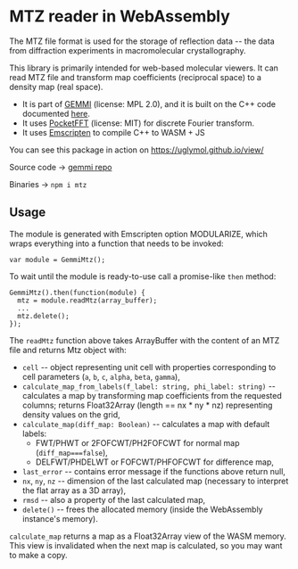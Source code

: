 # MTZ reader in WebAssembly

The MTZ file format is used for the storage of reflection data --
the data from diffraction experiments in macromolecular crystallography.

This library is primarily intended for web-based molecular viewers.
It can read MTZ file and transform map coefficients (reciprocal space)
to a density map (real space).

* It is part of [GEMMI](https://project-gemmi.github.io/) (license: MPL 2.0),
  and it is built on the C++ code documented
  [here](https://gemmi.readthedocs.io/en/latest/hkl.html).
* It uses [PocketFFT](https://gitlab.mpcdf.mpg.de/mtr/pocketfft) (license: MIT)
  for discrete Fourier transform.
* It uses [Emscripten](https://emscripten.org/) to compile C++ to WASM + JS

You can see this package in action on https://uglymol.github.io/view/

Source code →
[gemmi repo](https://github.com/project-gemmi/gemmi/tree/master/wasm/mtz)

Binaries → `npm i mtz`


## Usage

The module is generated with Emscripten option MODULARIZE,
which wraps everything into a function that needs to be invoked:

    var module = GemmiMtz();

To wait until the module is ready-to-use call a promise-like `then` method:

    GemmiMtz().then(function(module) {
      mtz = module.readMtz(array_buffer);
      ...
      mtz.delete();
    });

The `readMtz` function above takes ArrayBuffer with the content of an MTZ file
and returns Mtz object with:

* `cell` -- object representing unit cell with properties corresponding to
  cell parameters (`a`, `b`, `c`, `alpha`, `beta`, `gamma`),
* `calculate_map_from_labels(f_label: string, phi_label: string)` --
  calculates a map by transforming map coefficients from the requested
  columns; returns Float32Array (length == nx * ny * nz) representing
  density values on the grid,
* `calculate_map(diff_map: Boolean)` -- calculates a map with default labels:
  - FWT/PHWT or 2FOFCWT/PH2FOFCWT for normal map (`diff_map===false`),
  - DELFWT/PHDELWT or FOFCWT/PHFOFCWT for difference map,
* `last_error` -- contains error message if the functions above return null,
* `nx`, `ny`, `nz` -- dimension of the last calculated map
  (necessary to interpret the flat array as a 3D array),
* `rmsd` -- also a property of the last calculated map,
* `delete()` -- frees the allocated memory (inside the WebAssembly
  instance's memory).

`calculate_map` returns a map as a Float32Array view of the WASM memory.
This view is invalidated when the next map is calculated,
so you may want to make a copy.
